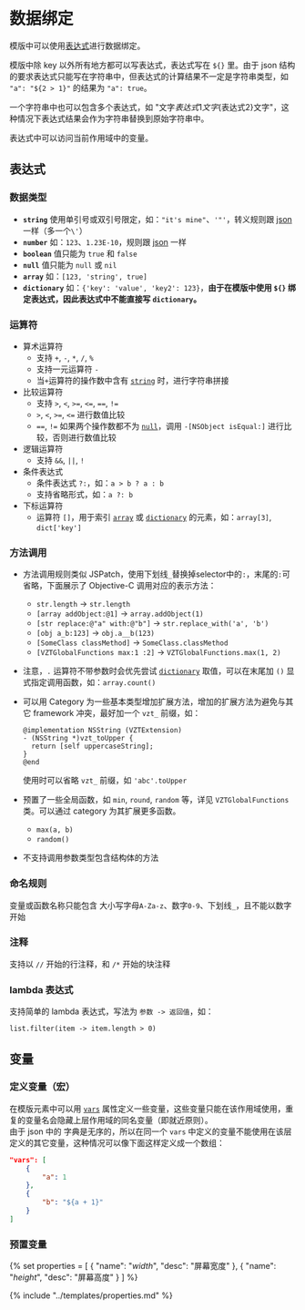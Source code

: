 # 数据绑定

模版中可以使用[表达式](#表达式)进行数据绑定。

模版中除 key 以外所有地方都可以写表达式，表达式写在 `${}` 里。由于 json 结构的要求表达式只能写在字符串中，但表达式的计算结果不一定是字符串类型，如 `"a": "${2 > 1}"` 的结果为 `"a": true`。

一个字符串中也可以包含多个表达式，如 "文字${表达式1}文字${表达式2}文字"，这种情况下表达式结果会作为字符串替换到原始字符串中。

表达式中可以访问当前作用域中的变量。

## 表达式

### 数据类型
- <a id="string">**`string`**</a> 使用单引号或双引号限定，如：`"it's mine"`、`'"'`，转义规则跟 [json](http://json.org/) 一样（多一个`\'`）
- **`number`** 如：`123`、`1.23E-10`，规则跟 [json](http://json.org/) 一样
- **`boolean`** 值只能为 `true` 和 `false`
- <a id="null">**`null`**</a> 值只能为 `null` 或 `nil`
- <a id="array">**`array`**</a> 如：`[123, 'string', true]`
- <a id="dictionary">**`dictionary`**</a> 如：`{'key': 'value', 'key2': 123}`，**由于在模版中使用 `${}` 绑定表达式，因此表达式中不能直接写 `dictionary`。**
  
### 运算符
- 算术运算符
  * 支持 `+`, `-`, `*`, `/`, `%`
  * 支持一元运算符 `-`
  * 当`+`运算符的操作数中含有 [`string`](#string) 时，进行字符串拼接
- 比较运算符
  * 支持 `>`, `<`, `>=`, `<=`, `==`, `!=`
  * `>`, `<`, `>=`, `<=` 进行数值比较
  * `==`, `!=` 如果两个操作数都不为 [`null`](#null)，调用 `-[NSObject isEqual:]` 进行比较，否则进行数值比较
- 逻辑运算符
  * 支持 `&&`, `||`, `!`
- 条件表达式
  * 条件表达式 `?:`，如：`a > b ? a : b`
  * 支持省略形式，如：`a ?: b`
- 下标运算符
  * 运算符 `[]`，用于索引 [`array`](#array) 或 [`dictionary`](#dictionary) 的元素，如：`array[3]`, `dict['key']`

### 方法调用
- 方法调用规则类似 JSPatch，使用下划线`_`替换掉selector中的`:`，末尾的`:`可省略，下面展示了 Objective-C 调用对应的表示方法：
  * `str.length` → `str.length`
  * `[array addObject:@1]` → `array.addObject(1)`
  * `[str replace:@"a" with:@"b"]` → `str.replace_with('a', 'b')`
  * `[obj a_b:123]` → `obj.a__b(123)`
  * `[SomeClass classMethod]` → `SomeClass.classMethod`
  * `[VZTGlobalFunctions max:1 :2]` → `VZTGlobalFunctions.max(1, 2)`
- 注意，`.` 运算符不带参数时会优先尝试 [`dictionary`](#dictionary) 取值，可以在末尾加 `()` 显式指定调用函数，如：`array.count()`
- 可以用 Category 为一些基本类型增加扩展方法，增加的扩展方法为避免与其它 framework 冲突，最好加一个 `vzt_` 前缀，如：

  ```objc
  @implementation NSString (VZTExtension)
  - (NSString *)vzt_toUpper {
    return [self uppercaseString];
  }
  @end
  ```
  使用时可以省略 `vzt_` 前缀，如 `'abc'.toUpper`
- 预置了一些全局函数，如 `min`, `round`, `random` 等，详见 `VZTGlobalFunctions` 类。可以通过 category 为其扩展更多函数。
  * `max(a, b)`
  * `random()`
- 不支持调用参数类型包含结构体的方法

### 命名规则

变量或函数名称只能包含 大小写字母`A-Za-z`、数字`0-9`、下划线`_`，且不能以数字开始

### 注释

支持以 `//` 开始的行注释，和 `/*` 开始的块注释

### lambda 表达式

支持简单的 lambda 表达式，写法为 `参数 -> 返回值`，如：

```
list.filter(item -> item.length > 0)
```

## 变量

### 定义变量（宏）

在模版元素中可以用 [`vars`](Property.md#vars) 属性定义一些变量，这些变量只能在该作用域使用，重复的变量名会隐藏上层作用域的同名变量（即就近原则）。  
由于 json 中的 字典是无序的，所以在同一个 `vars` 中定义的变量不能使用在该层定义的其它变量，这种情况可以像下面这样定义成一个数组：

```json
"vars": [
    {
        "a": 1
    },
    {
        "b": "${a + 1}"
    }
]
```

### 预置变量

{% set properties = [
	{ "name": "_width_", "desc": "屏幕宽度" },
	{ "name": "_height_", "desc": "屏幕高度" }
] %}

{% include "../templates/properties.md" %}
